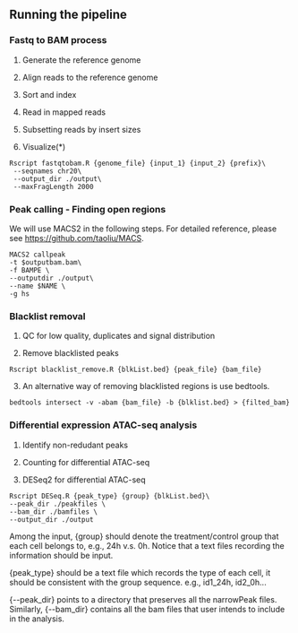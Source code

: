 ## Running the pipeline

### Fastq to BAM process

1. Generate the reference genome

2. Align reads to the reference genome

3. Sort and index

4. Read in mapped reads

5. Subsetting reads by insert sizes

6. Visualize(*)

```{r,eval=FALSE}
Rscript fastqtobam.R {genome_file} {input_1} {input_2} {prefix}\
 --seqnames chr20\
 --output_dir ./output\
 --maxFragLength 2000 
```

### Peak calling - Finding open regions

We will use MACS2 in the following steps. For detailed reference, please see https://github.com/taoliu/MACS.

```{r,eval=FALSE}
MACS2 callpeak 
-t $outputbam.bam\
-f BAMPE \
--outputdir ./output\
--name $NAME \
-g hs
```

### Blacklist removal

1. QC for low quality, duplicates and signal distribution

2. Remove blacklisted peaks 

```{r, eval=FALSE}
Rscript blacklist_remove.R {blkList.bed} {peak_file} {bam_file}
```

3. An alternative way of removing blacklisted regions is use bedtools.

```{r,eval=FALSE}
bedtools intersect -v -abam {bam_file} -b {blklist.bed} > {filted_bam}
```

### Differential expression ATAC-seq analysis

1. Identify non-redudant peaks

2. Counting for differential ATAC-seq

3. DESeq2 for differential ATAC-seq

```{r,eval=FALSE}
Rscript DESeq.R {peak_type} {group} {blkList.bed}\
--peak_dir ./peakfiles \
--bam_dir ./bamfiles \
--output_dir ./output
```


Among the input, {group} should denote the treatment/control group that each cell belongs to, e.g., 24h v.s. 0h. Notice that a text files recording the information should be input.

{peak_type} should be a text file which records the type of each cell, it should be consistent with the group sequence. e.g., id1_24h, id2_0h... 

{--peak_dir} points to a directory that preserves all the narrowPeak files. Similarly, {--bam_dir} contains all the bam files that user intends to include in the analysis.

